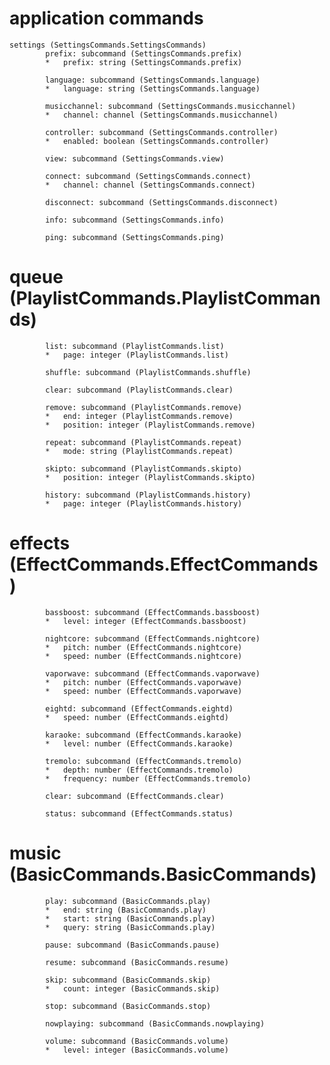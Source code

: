 # application commands
    settings (SettingsCommands.SettingsCommands)
            prefix: subcommand (SettingsCommands.prefix)
            *   prefix: string (SettingsCommands.prefix)

            language: subcommand (SettingsCommands.language)
            *   language: string (SettingsCommands.language)

            musicchannel: subcommand (SettingsCommands.musicchannel)
            *   channel: channel (SettingsCommands.musicchannel)

            controller: subcommand (SettingsCommands.controller)
            *   enabled: boolean (SettingsCommands.controller)

            view: subcommand (SettingsCommands.view)

            connect: subcommand (SettingsCommands.connect)
            *   channel: channel (SettingsCommands.connect)

            disconnect: subcommand (SettingsCommands.disconnect)

            info: subcommand (SettingsCommands.info)

            ping: subcommand (SettingsCommands.ping)

#    queue (PlaylistCommands.PlaylistCommands)
            list: subcommand (PlaylistCommands.list)
            *   page: integer (PlaylistCommands.list)

            shuffle: subcommand (PlaylistCommands.shuffle)

            clear: subcommand (PlaylistCommands.clear)

            remove: subcommand (PlaylistCommands.remove)
            *   end: integer (PlaylistCommands.remove)
            *   position: integer (PlaylistCommands.remove)

            repeat: subcommand (PlaylistCommands.repeat)
            *   mode: string (PlaylistCommands.repeat)

            skipto: subcommand (PlaylistCommands.skipto)
            *   position: integer (PlaylistCommands.skipto)

            history: subcommand (PlaylistCommands.history)
            *   page: integer (PlaylistCommands.history)

#    effects (EffectCommands.EffectCommands)
            bassboost: subcommand (EffectCommands.bassboost)
            *   level: integer (EffectCommands.bassboost)

            nightcore: subcommand (EffectCommands.nightcore)
            *   pitch: number (EffectCommands.nightcore)
            *   speed: number (EffectCommands.nightcore)

            vaporwave: subcommand (EffectCommands.vaporwave)
            *   pitch: number (EffectCommands.vaporwave)
            *   speed: number (EffectCommands.vaporwave)

            eightd: subcommand (EffectCommands.eightd)
            *   speed: number (EffectCommands.eightd)

            karaoke: subcommand (EffectCommands.karaoke)
            *   level: number (EffectCommands.karaoke)

            tremolo: subcommand (EffectCommands.tremolo)
            *   depth: number (EffectCommands.tremolo)
            *   frequency: number (EffectCommands.tremolo)

            clear: subcommand (EffectCommands.clear)

            status: subcommand (EffectCommands.status)

#    music (BasicCommands.BasicCommands)
            play: subcommand (BasicCommands.play)
            *   end: string (BasicCommands.play)
            *   start: string (BasicCommands.play)
            *   query: string (BasicCommands.play)

            pause: subcommand (BasicCommands.pause)

            resume: subcommand (BasicCommands.resume)

            skip: subcommand (BasicCommands.skip)
            *   count: integer (BasicCommands.skip)

            stop: subcommand (BasicCommands.stop)

            nowplaying: subcommand (BasicCommands.nowplaying)

            volume: subcommand (BasicCommands.volume)
            *   level: integer (BasicCommands.volume)
